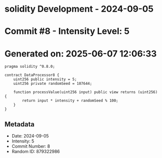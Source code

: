 ﻿# solidity Development - 2024-09-05
# Commit #8 - Intensity Level: 5
# Generated on: 2025-06-07 12:06:33
```solidity
pragma solidity ^0.8.0;

contract DataProcessor8 {
    uint256 public intensity = 5;
    uint256 private randomSeed = 107644;

    function processValue(uint256 input) public view returns (uint256) {
        return input * intensity + randomSeed % 100;
    }
}
```
## Metadata
- Date: 2024-09-05
- Intensity: 5
- Commit Number: 8
- Random ID: 879322986
